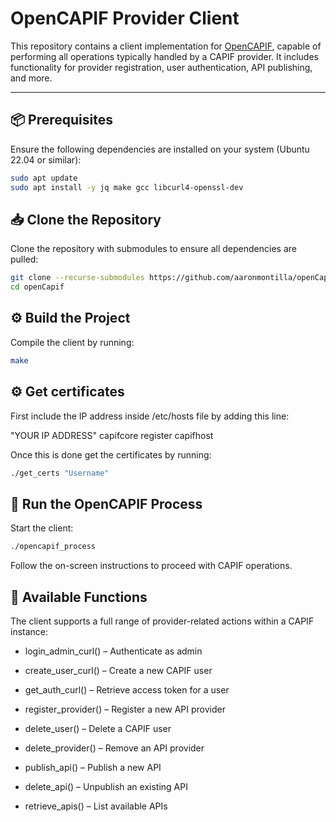 # OpenCAPIF Provider Client

This repository contains a client implementation for [OpenCAPIF](https://www.etsi.org/deliver/etsi_gs/CAPIF/), capable of performing all operations typically handled by a CAPIF provider. It includes functionality for provider registration, user authentication, API publishing, and more.

---

## 📦 Prerequisites

Ensure the following dependencies are installed on your system (Ubuntu 22.04 or similar):

```bash
sudo apt update
sudo apt install -y jq make gcc libcurl4-openssl-dev
```

## 📥 Clone the Repository
Clone the repository with submodules to ensure all dependencies are pulled:

```bash
git clone --recurse-submodules https://github.com/aaronmontilla/openCapif.git
cd openCapif
```

## ⚙️ Build the Project
Compile the client by running:

```bash
make
```

## ⚙️ Get certificates
First include the IP address inside /etc/hosts file by adding this line:

"YOUR IP ADDRESS" capifcore register capifhost

Once this is done get the certificates by running:

```bash
./get_certs "Username"
```

## 🚀 Run the OpenCAPIF Process
Start the client:

```bash
./opencapif_process
```
Follow the on-screen instructions to proceed with CAPIF operations.

## 🧩 Available Functions
The client supports a full range of provider-related actions within a CAPIF instance:

- login_admin_curl() – Authenticate as admin

- create_user_curl() – Create a new CAPIF user

- get_auth_curl() – Retrieve access token for a user

- register_provider() – Register a new API provider

- delete_user() – Delete a CAPIF user

- delete_provider() – Remove an API provider

- publish_api() – Publish a new API

- delete_api() – Unpublish an existing API

- retrieve_apis() – List available APIs
